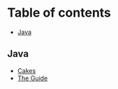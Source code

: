# Table of contents

* [Java](README.md)

## Java

* [Cakes](java/untitled.md)
* [The Guide](java/the-guide.md)

